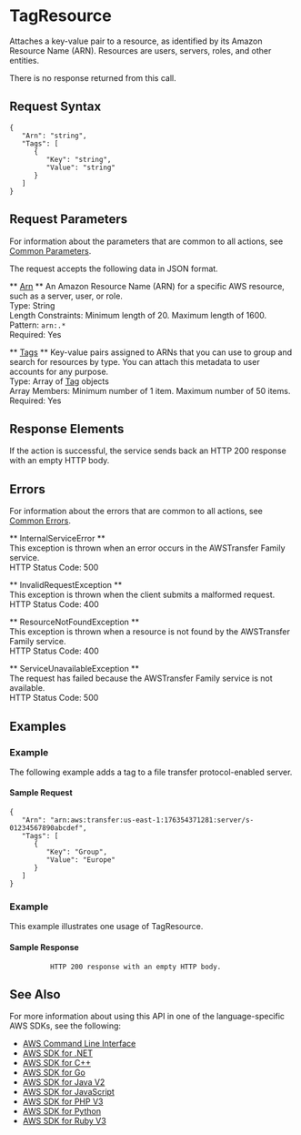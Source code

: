 # TagResource<a name="API_TagResource"></a>

Attaches a key\-value pair to a resource, as identified by its Amazon Resource Name \(ARN\)\. Resources are users, servers, roles, and other entities\.

There is no response returned from this call\.

## Request Syntax<a name="API_TagResource_RequestSyntax"></a>

```
{
   "Arn": "string",
   "Tags": [ 
      { 
         "Key": "string",
         "Value": "string"
      }
   ]
}
```

## Request Parameters<a name="API_TagResource_RequestParameters"></a>

For information about the parameters that are common to all actions, see [Common Parameters](CommonParameters.md)\.

The request accepts the following data in JSON format\.

 ** [Arn](#API_TagResource_RequestSyntax) **   <a name="TransferFamily-TagResource-request-Arn"></a>
An Amazon Resource Name \(ARN\) for a specific AWS resource, such as a server, user, or role\.  
Type: String  
Length Constraints: Minimum length of 20\. Maximum length of 1600\.  
Pattern: `arn:.*`   
Required: Yes

 ** [Tags](#API_TagResource_RequestSyntax) **   <a name="TransferFamily-TagResource-request-Tags"></a>
Key\-value pairs assigned to ARNs that you can use to group and search for resources by type\. You can attach this metadata to user accounts for any purpose\.  
Type: Array of [Tag](API_Tag.md) objects  
Array Members: Minimum number of 1 item\. Maximum number of 50 items\.  
Required: Yes

## Response Elements<a name="API_TagResource_ResponseElements"></a>

If the action is successful, the service sends back an HTTP 200 response with an empty HTTP body\.

## Errors<a name="API_TagResource_Errors"></a>

For information about the errors that are common to all actions, see [Common Errors](CommonErrors.md)\.

 ** InternalServiceError **   
This exception is thrown when an error occurs in the AWSTransfer Family service\.  
HTTP Status Code: 500

 ** InvalidRequestException **   
This exception is thrown when the client submits a malformed request\.  
HTTP Status Code: 400

 ** ResourceNotFoundException **   
This exception is thrown when a resource is not found by the AWSTransfer Family service\.  
HTTP Status Code: 400

 ** ServiceUnavailableException **   
The request has failed because the AWSTransfer Family service is not available\.  
HTTP Status Code: 500

## Examples<a name="API_TagResource_Examples"></a>

### Example<a name="API_TagResource_Example_1"></a>

The following example adds a tag to a file transfer protocol\-enabled server\.

#### Sample Request<a name="API_TagResource_Example_1_Request"></a>

```
{
   "Arn": "arn:aws:transfer:us-east-1:176354371281:server/s-01234567890abcdef",
   "Tags": [ 
      { 
         "Key": "Group",
         "Value": "Europe"
      }
   ]
}
```

### Example<a name="API_TagResource_Example_2"></a>

This example illustrates one usage of TagResource\.

#### Sample Response<a name="API_TagResource_Example_2_Response"></a>

```
          HTTP 200 response with an empty HTTP body.
```

## See Also<a name="API_TagResource_SeeAlso"></a>

For more information about using this API in one of the language\-specific AWS SDKs, see the following:
+  [AWS Command Line Interface](https://docs.aws.amazon.com/goto/aws-cli/transfer-2018-11-05/TagResource) 
+  [AWS SDK for \.NET](https://docs.aws.amazon.com/goto/DotNetSDKV3/transfer-2018-11-05/TagResource) 
+  [AWS SDK for C\+\+](https://docs.aws.amazon.com/goto/SdkForCpp/transfer-2018-11-05/TagResource) 
+  [AWS SDK for Go](https://docs.aws.amazon.com/goto/SdkForGoV1/transfer-2018-11-05/TagResource) 
+  [AWS SDK for Java V2](https://docs.aws.amazon.com/goto/SdkForJavaV2/transfer-2018-11-05/TagResource) 
+  [AWS SDK for JavaScript](https://docs.aws.amazon.com/goto/AWSJavaScriptSDK/transfer-2018-11-05/TagResource) 
+  [AWS SDK for PHP V3](https://docs.aws.amazon.com/goto/SdkForPHPV3/transfer-2018-11-05/TagResource) 
+  [AWS SDK for Python](https://docs.aws.amazon.com/goto/boto3/transfer-2018-11-05/TagResource) 
+  [AWS SDK for Ruby V3](https://docs.aws.amazon.com/goto/SdkForRubyV3/transfer-2018-11-05/TagResource) 